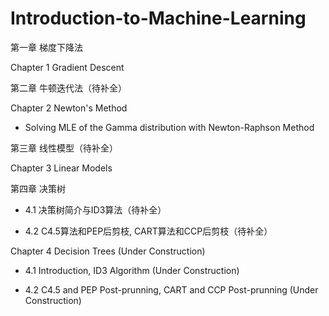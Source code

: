 # Introduction-to-Machine-Learning

第一章 梯度下降法

Chapter 1 Gradient Descent


第二章 牛顿迭代法（待补全）

Chapter 2 Newton's Method

* Solving MLE of the Gamma distribution with Newton-Raphson Method


第三章 线性模型（待补全）

Chapter 3 Linear Models


第四章 决策树

* 4.1 决策树简介与ID3算法（待补全）

* 4.2 C4.5算法和PEP后剪枝, CART算法和CCP后剪枝（待补全）

Chapter 4 Decision Trees (Under Construction)

* 4.1 Introduction, ID3 Algorithm (Under Construction)

* 4.2 C4.5 and PEP Post-prunning, CART and CCP Post-prunning (Under Construction)

